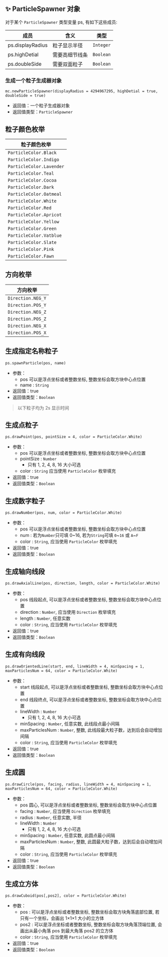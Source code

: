 ## ✨ ParticleSpawner 对象

   对于某个 `ParticleSpawner` 类型变量 ps, 有如下这些成员:

   | 成员             | 含义           | 类型      |
   | ---------------- | -------------- | --------- |
   | ps.displayRadius | 粒子显示半径   | `Integer` |
   | ps.highDetial    | 需要高细节线条 | `Boolean` |
   | ps.doubleSide    | 需要双面粒子   | `Boolean` |

### 生成一个粒子生成器对象

`mc.newParticleSpawner(displayRadius = 4294967295, highDetial = true, doubleSide = true)`

- 返回值：一个粒子生成器对象
- 返回值类型：`ParticleSpawner`

## 粒子颜色枚举

| 粒子颜色枚举              |
| ------------------------ |
| `ParticleColor.Black`    |
| `ParticleColor.Indigo`   |
| `ParticleColor.Lavender` |
| `ParticleColor.Teal`     |
| `ParticleColor.Cocoa`    |
| `ParticleColor.Dark`     |
| `ParticleColor.Oatmeal`  |
| `ParticleColor.White`    |
| `ParticleColor.Red`      |
| `ParticleColor.Apricot`  |
| `ParticleColor.Yellow`   |
| `ParticleColor.Green`    |
| `ParticleColor.Vatblue`  |
| `ParticleColor.Slate`    |
| `ParticleColor.Pink`     |
| `ParticleColor.Fawn`     |

## 方向枚举

| 方向枚举           |
| ----------------- |
| `Direction.NEG_Y` |
| `Direction.POS_Y` |
| `Direction.NEG_Z` |
| `Direction.POS_Z` |
| `Direction.NEG_X` |
| `Direction.POS_X` |

## 生成指定名称粒子

`ps.spawnParticle(pos, name)`

- 参数：
  - pos 可以是浮点坐标或者整数坐标, 整数坐标会取方块中心点位置
  - name : `String`
- 返回值：true
- 返回值类型：`Boolean`

> 以下粒子均为 2s 显示时间

## 生成点粒子

`ps.drawPoint(pos, pointSize = 4, color = ParticleColor.White)`

- 参数：
  - pos 可以是浮点坐标或者整数坐标, 整数坐标会取方块中心点位置
  - pointSize : `Number`
    - 只有 1, 2, 4, 8, 16 大小可选
  - color : `String` 应当使用 `ParticleColor` 枚举填充
- 返回值：true
- 返回值类型：`Boolean`

## 生成数字粒子

`ps.drawNumber(pos, num, color = ParticleColor.White)`

- 参数：
  - pos 可以是浮点坐标或者整数坐标, 整数坐标会取方块中心点位置
  - num : 若为`Number`只可填 0~16, 若为`String`可填 `0`~`16` 或 `A`~`F`
  - color : `String`, 应当使用 `ParticleColor` 枚举填充
- 返回值：true
- 返回值类型：`Boolean`

## 生成轴向线段

`ps.drawAxialLine(pos, direction, length, color = ParticleColor.White)`

- 参数：
  - pos 线段起点, 可以是浮点坐标或者整数坐标, 整数坐标会取方块中心点位置
  - direction : `Number`, 应当使用 `Direction` 枚举填充
  - length : `Number`, 任意实数
  - color : `String`, 应当使用 `ParticleColor` 枚举填充
- 返回值：true
- 返回值类型：`Boolean`

## 生成有向线段

`ps.drawOrientedLine(start, end, lineWidth = 4, minSpacing = 1, maxParticlesNum = 64, color = ParticleColor.White)`

- 参数：
  - start 线段起点, 可以是浮点坐标或者整数坐标, 整数坐标会取方块中心点位置
  - end 线段终点, 可以是浮点坐标或者整数坐标, 整数坐标会取方块中心点位置
  - lineWidth : `Number`
    - 只有 1, 2, 4, 8, 16 大小可选
  - minSpacing : `Number`, 任意实数, 此线段点最小间隔
  - maxParticlesNum : `Number`, 整数, 此线段最大粒子数，达到后会自动增加间隔
  - color : `String`, 应当使用 `ParticleColor` 枚举填充
- 返回值：true
- 返回值类型：`Boolean`

## 生成圆

`ps.drawCircle(pos, facing, radius, lineWidth = 4, minSpacing = 1, maxParticlesNum = 64, color = ParticleColor.White)`

- 参数：
  - pos 圆心, 可以是浮点坐标或者整数坐标, 整数坐标会取方块中心点位置
  - facing : `Number`, 应当使用 `Direction` 枚举填充
  - radius : `Number`, 任意实数, 半径
  - lineWidth : `Number`
    - 只有 1, 2, 4, 8, 16 大小可选
  - minSpacing : `Number`, 任意实数, 此圆点最小间隔
  - maxParticlesNum : `Number`, 整数, 此圆最大粒子数，达到后会自动增加间隔
  - color : `String`, 应当使用 `ParticleColor` 枚举填充
- 返回值：true
- 返回值类型：`Boolean`

## 生成立方体

`ps.drawCuboid(pos[,pos2], color = ParticleColor.White)`

- 参数：
  - pos : 可以是浮点坐标或者整数坐标, 整数坐标会取方块角落底部位置, 若只有一个坐标，会画出 1×1×1 大小的立方体
  - pos2 : 可以是浮点坐标或者整数坐标, 整数坐标会取方块角落顶端位置, 会画出从最小角落 pos 到最大角落 pos2 的立方体
  - color : `String`, 应当使用 `ParticleColor` 枚举填充
- 返回值：true
- 返回值类型：`Boolean`
